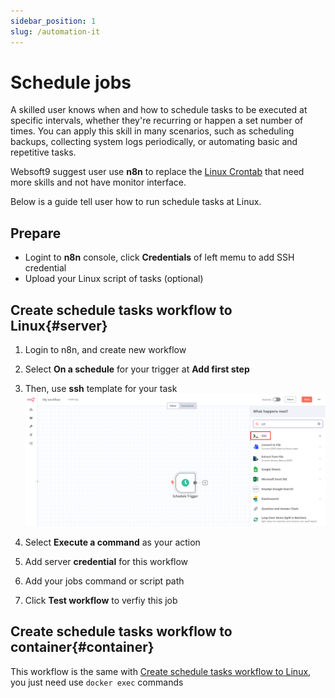 ```yaml
---
sidebar_position: 1
slug: /automation-it
---
```


# Schedule jobs

A skilled user knows when and how to schedule tasks to be executed at specific intervals, whether they're recurring or happen a set number of times. You can apply this skill in many scenarios, such as scheduling backups, collecting system logs periodically, or automating basic and repetitive tasks.  

Websoft9 suggest user use **n8n** to replace the [Linux Crontab](https://www.redhat.com/sysadmin/linux-cron-command) that need more skills and not have monitor interface.  

Below is a guide tell user how to run schedule tasks at Linux.  

## Prepare

- Logint to **n8n** console, click **Credentials** of left memu to add SSH credential
- Upload your Linux script of tasks (optional)

## Create schedule tasks workflow to Linux{#server}

1. Login to n8n, and create new workflow

2. Select **On a schedule** for your trigger at  **Add first step**

3. Then, use **ssh** template for your task
   ![](./assets/websoft9-n8n-addssh.png)

4. Select **Execute a command** as your action

5. Add server **credential** for this workflow

6. Add your jobs command or script path

7. Click **Test workflow** to verfiy this job

## Create schedule tasks workflow to container{#container}

This workflow is the same with [Create schedule tasks workflow to Linux](#server), you just need use `docker exec` commands